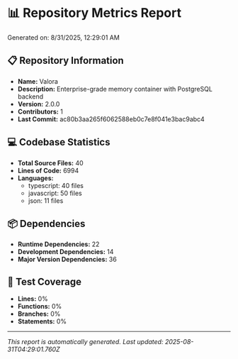 # 📊 Repository Metrics Report

Generated on: 8/31/2025, 12:29:01 AM

## 📋 Repository Information
- **Name:** Valora
- **Description:** Enterprise-grade memory container with PostgreSQL backend
- **Version:** 2.0.0
- **Contributors:** 1
- **Last Commit:** ac80b3aa265f6062588eb0c7e8f041e3bac9abc4

## 💻 Codebase Statistics
- **Total Source Files:** 40
- **Lines of Code:** 6994
- **Languages:**
  - typescript: 40 files
  - javascript: 50 files
  - json: 11 files

## 📦 Dependencies
- **Runtime Dependencies:** 22
- **Development Dependencies:** 14
- **Major Version Dependencies:** 36

## 🧪 Test Coverage
- **Lines:** 0%
- **Functions:** 0%
- **Branches:** 0%
- **Statements:** 0%

---
*This report is automatically generated. Last updated: 2025-08-31T04:29:01.760Z*
